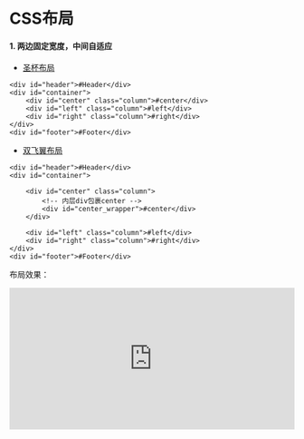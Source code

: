 # CSS布局

#### 1. 两边固定宽度，中间自适应

- [圣杯布局](https://wenhuiyang-luck.github.io/CSS-Layout/圣杯布局/index.html)   

```
<div id="header">#Header</div>
<div id="container">
    <div id="center" class="column">#center</div>
    <div id="left" class="column">#left</div>
    <div id="right" class="column">#right</div>
</div>
<div id="footer">#Footer</div>
```

- [双飞翼布局](https://wenhuiyang-luck.github.io/CSS-Layout/双飞翼布局/index.html)

```
<div id="header">#Header</div>
<div id="container">	

    <div id="center" class="column">
        <!-- 内层div包裹center -->
        <div id="center_wrapper">#center</div>    
    </div>		

    <div id="left" class="column">#left</div>
    <div id="right" class="column">#right</div>
</div>
<div id="footer">#Footer</div>
```
布局效果：
<iframe src="https://wenhuiyang-luck.github.io/CSS-Layout/圣杯布局/index.html" width="100%" height="250px" frameborder="0" scrolling="no">
</iframe>
